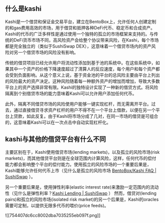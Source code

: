 
## 什么是kashi

Kashi是一个借贷和保证金交易平台，建立在BentoBox上，允许任何人创建定制的和gas费用高效的市场，用于借贷和抵押各种DeFi代币、稳定币和合成资产。Kashi的代币的广泛多样性是通过使用一个独特的孤立的市场框架来支持的。与传统的DeFi货币市场不同，高风险资产会给整个协议带来风险，在Kashi，每个市场都是完全独立的（类似于SushiSwap DEX），这意味着一个借贷市场内的资产风险对另一个借贷市场的风险没有影响。  
  
传统的借贷项目已经允许用户将流动性添加到基于池的系统中。在这些系统中，如果其中一个资产的价格下降速度超过了清算人的反应速度，每个用户和每个资产都会受到负面影响。从这个意义上说，基于资金池的平台的总风险主要由平台上列出的风险最大的资产决定。这种风险随着每一种额外资产的增加而增加，导致大多数平台上的资产选择非常有限。Kashi的独特设计实现了一种新的借贷方式。将风险隔离到个别借贷市场的能力意味着Kashi可以允许用户添加任何代币。  
  
此外，隔离不同借贷市场的风险使用户能够一键实现杠杆，而无需离开平台。过去，通过直接借贷寻求资产杠杆的用户不得不在一个平台上借款，以便在另一个平台上贷款，如此反复。由于Kashi将市场分成了几对，在同一市场的借贷是可组合的，这意味着Kashi可以在一次点击中自动实现杠杆化。  
  

## kashi与其他的借贷平台有什么不同

主要区别在于，Kashi使用借贷市场(lending markets)，以及孤立的风险市场(risk markets)，而其他借贷平台则是在全球范围内计算风险，这样，任何代币的偿付能力都会影响整个平台的偿付能力。使用孤立的风险市场的一个重要后果是，Kashi能够允许任何代币上市（见什么是孤立的风险市场 [BentoBox/Kashi FAQ | SushiSwap](https://docs.sushi.com/docs/FAQ/Bentobox%20FAQ#what-are-isolated-risk-markets) ）。

另一个重要后果是，使用弹性利率(elastic interest rate)来激励一定范围内的流动性（见什么是弹性利率？[Kashi Lending | SushiSwap](https://docs.sushi.com/docs/Products/Kashi%20Lending) ） 然而，借贷对(lending pairs)和孤立的风险市场(isolated risk market)的另一个后果是，Kashi的oracles需要可定制，以提供无限多代币的喂价(price feeds)。

![[754407dc6cc8002dba7035255eb097f.png]]

